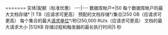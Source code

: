 =======
实体|配额（标准优惠）
---|---
数据库帐户*|50
每个数据库帐户的最大文档存储* |1 TB（应请求可更高）
预配的文档存储*/集合|250 GB（应请求可更高）
每个集合的最大[请求单位](/documentation/articles/documentdb/documentdb-request-units)*/秒|250,000 RU/s（应请求可更高）
文档的最大请求大小 |512KB
存储过程和触发器的最长执行时间|5 秒 

<!---HONumber=Mooncake_0503_2016-->